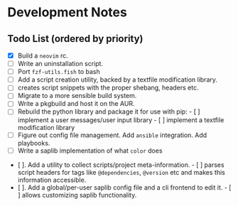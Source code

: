 # Development Notes

## Todo List (ordered by priority)

- [x] Build a `neovim` rc.
- [ ] Write an uninstallation script.
- [ ] Port `fzf-utils.fish` to bash
- [ ] Add a script creation utility, backed by a textfile modification library.
- [ ] creates script snippets with the proper shebang, headers etc.
- [ ] Migrate to a more sensible build system.
- [ ] Write a pkgbuild and host it on the AUR.
- [ ] Rebuild the python library and package it for use with pip:
        - [ ] implement a user messages/user input library
        - [ ] implement a textfile modification library
- [ ] Figure out config file management. Add `ansible` integration. Add playbooks.
- [ ] Write a saplib implementation of what `color` does
- [ ]. Add a utility to collect scripts/project meta-information.
        - [ ] parses script headers for tags like `@dependencies`, `@version` etc and makes this information accessible.
- [ ]. Add a global/per-user saplib config file and a cli frontend to edit it.
        - [ ] allows customizing saplib functionality.
